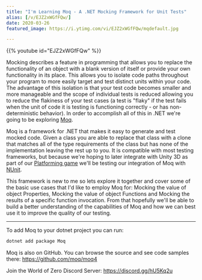 ```yaml
---
title: "I'm Learning Moq - A .NET Mocking Framework for Unit Tests"
alias: [/v/EJZ2xWGfFQw/]
date: 2020-03-26
featured_image: https://i.ytimg.com/vi/EJZ2xWGfFQw/mqdefault.jpg

---
```


{{% youtube id="EJZ2xWGfFQw" %}}

Mocking describes a feature in programming that allows you to replace the functionality of an object with a blank version of itself or provide your own functionality in its place. This allows you to isolate code paths throughout your program to more easily target and test distinct units within your code. The advantage of this isolation is that your test code becomes smaller and more manageable and the scope of individual tests is reduced allowing you to reduce the flakiness of your test cases (a test is "flaky" if the test fails when the unit of code it is testing is functioning correctly - or has non-deterministic  behavior). In order to accomplish all of this in .NET we're going to be exploring [Moq](https://github.com/moq/moq4).

Moq is a framework for .NET that makes it easy to generate and test mocked code. Given a class you are able to replace that class with a clone that matches all of the type requirements of the class but has none of the implementation leaving the rest up to you. It is compatible with most testing frameworks, but because we're hoping to later integrate with Unity 3D as part of our [Platforming game](https://www.youtube.com/playlist?list=PLEwYhelKHmigkz97T76r2bCt7wfG_1pPE) we'll be testing our integration of Moq with [NUnit](https://nunit.org/).

This framework is new to me so lets explore it together and cover some of the basic use cases that I'd like to employ Moq for: Mocking the value of object Properties, Mocking the value of object Functions and Mocking the results of a specific function invocation. From that hopefully we'll be able to build a better understanding of the capabilities of Moq and how we can best use it to improve the quality of our testing.

***

To add Moq to your dotnet project you can run:

```ps1
dotnet add package Moq
```

Moq is also on GitHub. You can browse the source and see code samples there: https://github.com/moq/moq4

Join the World of Zero Discord Server: https://discord.gg/hU5Kq2u